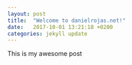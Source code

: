 ```yaml
---
layout: post
title:  "Welcome to danielrojas.net!"
date:   2017-10-01 13:21:18 +0200
categories: jekyll update
---
```

This is my awesome post

